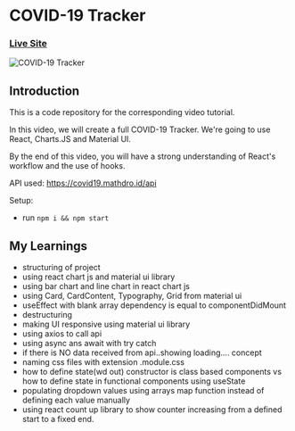 # COVID-19 Tracker

### [Live Site](https://covid19statswebsite.netlify.com/)

![COVID-19 Tracker](https://i.ibb.co/X87BqVY/Screenshot-2020-04-13-at-10-14-58.png)

## Introduction
This is a code repository for the corresponding video tutorial. 

In this video, we will create a full COVID-19 Tracker. We're going to use React, Charts.JS and Material UI.

By the end of this video, you will have a strong understanding of React's workflow and the use of hooks.

API used: https://covid19.mathdro.id/api

Setup:
- run ```npm i && npm start```

## My Learnings
- structuring of project
- using react chart js and material ui library
- using bar chart and line chart in react chart js 
- using Card, CardContent, Typography, Grid from material ui 
- useEffect with blank array dependency is equal to componentDidMount
- destructuring
- making UI responsive using material ui library
- using axios to call api
- using async ans await with try catch
- if there is NO data received from api..showing loading.... concept
- naming css files with extension .module.css
- how to define state(wd out) constructor is class based components vs
  how to define state in functional components using useState
- populating dropdown values using arrays map function instead of defining
  each value manually
- using react count up library to show counter increasing from 
  a defined start to a fixed end.   


  



